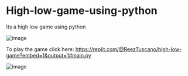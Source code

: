 # High-low-game-using-python
Its a high low game using python 


![image](https://user-images.githubusercontent.com/100014146/173995533-83bea885-47ba-493f-8137-e7742e51a154.png)

To play the game click here:
https://replit.com/@ReezTuscano/high-low-game?embed=1&output=1#main.py


![image](https://user-images.githubusercontent.com/100014146/173995622-65f5a1e8-5bcb-4ddf-879a-8ca1cf8cc83a.png)
